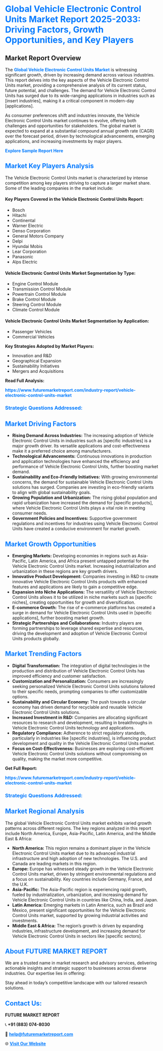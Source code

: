 <h1 style="color: #007BFF;">Global Vehicle Electronic Control Units Market Report 2025-2033: Driving Factors, Growth Opportunities, and Key Players</h1>

<section id="overview">
<h2>Market Report Overview</h2>
<p>The <a href="https://www.futuremarketreport.com/industry-report/vehicle-electronic-control-units-market" style="color: #007BFF; text-decoration: none;"><strong>Global Vehicle Electronic Control Units Market</strong></a> is witnessing significant growth, driven by increasing demand across various industries. This report delves into the key aspects of the Vehicle Electronic Control Units market, providing a comprehensive analysis of its current status, future potential, and challenges. The demand for Vehicle Electronic Control Units has surged due to its wide-ranging applications in industries such as [insert industries], making it a critical component in modern-day [applications].</p>
<p>As consumer preferences shift and industries innovate, the Vehicle Electronic Control Units market continues to evolve, offering both challenges and opportunities for stakeholders. The global market is expected to expand at a substantial compound annual growth rate (CAGR) over the forecast period, driven by technological advancements, emerging applications, and increasing investments by major players.</p>
</section>

<section id="overview">
<p><a href="https://www.futuremarketreport.com/request-sample/reportId=58385" style="color: #007BFF; text-decoration: none;"><strong>Explore Sample Report Here</strong></a></p>
</section>

<section id="key-players">
<h2 style="color: #007BFF;">Market Key Players Analysis</h2>
<p>The Vehicle Electronic Control Units market is characterized by intense competition among key players striving to capture a larger market share. Some of the leading companies in the market include:</p>
<h4>Key Players Covered in the Vehicle Electronic Control Units Report:</h4>
<ul><li>Bosch</li><li>Hitachi</li><li>Continental</li><li>Warner Electric</li><li>Denso Corporation</li><li>General Motors Company</li><li>Delpi</li><li>Hyundai Mobis</li><li>Lear Corporation</li><li>Panasonic</li><li>Alps Electric</li></ul>
<h4>Vehicle Electronic Control Units Market Segmentation by Type:</h4>
<ul><li>Engine Control Module</li><li>Transmission Control Module</li><li>Powertrain Control Module</li><li>Brake Control Module</li><li>Steering Control Module</li><li>Climate Control Module</li></ul>

<h4>Vehicle Electronic Control Units Market Segmentation by Application:</h4>
<ul><li>Passenger Vehicles</li><li>Commercial Vehicles</li></ul>
<p><strong>Key Strategies Adopted by Market Players:</strong></p>
<ul>
<li>Innovation and R&D</li>
<li>Geographical Expansion</li>
<li>Sustainability Initiatives</li>
<li>Mergers and Acquisitions</li>
</ul>
</section>

<section>
<p><strong>Read Full Analysis: </strong></p><a href="https://www.futuremarketreport.com/industry-report/vehicle-electronic-control-units-market" style="color: #007BFF; text-decoration: none;"><strong>https://www.futuremarketreport.com/industry-report/vehicle-electronic-control-units-market</strong></a>
<h3 style="color: #007BFF;">Strategic Questions Addressed:</h3>
</section>

<section id="driving-factors">
<h2 style="color: #007BFF;">Market Driving Factors</h2>
<ul>
<li><strong>Rising Demand Across Industries:</strong> The increasing adoption of Vehicle Electronic Control Units in industries such as [specific industries] is a major growth driver. Its versatile applications and cost-effectiveness make it a preferred choice among manufacturers.</li>
<li><strong>Technological Advancements:</strong> Continuous innovations in production and application technologies have enhanced the efficiency and performance of Vehicle Electronic Control Units, further boosting market demand.</li>
<li><strong>Sustainability and Eco-Friendly Initiatives:</strong> With growing environmental concerns, the demand for sustainable Vehicle Electronic Control Units solutions has surged. Companies are investing in eco-friendly variants to align with global sustainability goals.</li>
<li><strong>Growing Population and Urbanization:</strong> The rising global population and rapid urbanization have increased the demand for [specific products], where Vehicle Electronic Control Units plays a vital role in meeting consumer needs.</li>
<li><strong>Government Policies and Incentives:</strong> Supportive government regulations and incentives for industries using Vehicle Electronic Control Units have created a conducive environment for market growth.</li>
</ul>
</section>

<section id="growth-opportunities">
<h2 style="color: #007BFF;">Market Growth Opportunities</h2>
<ul>
<li><strong>Emerging Markets:</strong> Developing economies in regions such as Asia-Pacific, Latin America, and Africa present untapped potential for the Vehicle Electronic Control Units market. Increasing industrialization and urbanization in these regions are key growth drivers.</li>
<li><strong>Innovative Product Development:</strong> Companies investing in R&D to create innovative Vehicle Electronic Control Units products with enhanced features and applications are likely to gain a competitive edge.</li>
<li><strong>Expansion into Niche Applications:</strong> The versatility of Vehicle Electronic Control Units allows it to be utilized in niche markets such as [specific niches], creating opportunities for growth and diversification.</li>
<li><strong>E-commerce Growth:</strong> The rise of e-commerce platforms has created a surge in demand for Vehicle Electronic Control Units used in [specific applications], further boosting market growth.</li>
<li><strong>Strategic Partnerships and Collaborations:</strong> Industry players are forming partnerships to leverage shared expertise and resources, driving the development and adoption of Vehicle Electronic Control Units products globally.</li>
</ul>
</section>

<section id="trending-factors">
<h2 style="color: #007BFF;">Market Trending Factors</h2>
<ul>
<li><strong>Digital Transformation:</strong> The integration of digital technologies in the production and distribution of Vehicle Electronic Control Units has improved efficiency and customer satisfaction.</li>
<li><strong>Customization and Personalization:</strong> Consumers are increasingly seeking personalized Vehicle Electronic Control Units solutions tailored to their specific needs, prompting companies to offer customizable options.</li>
<li><strong>Sustainability and Circular Economy:</strong> The push towards a circular economy has driven demand for recyclable and reusable Vehicle Electronic Control Units solutions.</li>
<li><strong>Increased Investment in R&D:</strong> Companies are allocating significant resources to research and development, resulting in breakthroughs in Vehicle Electronic Control Units technology and applications.</li>
<li><strong>Regulatory Compliance:</strong> Adherence to strict regulatory standards, particularly in industries like [specific industries], is influencing product development and quality in the Vehicle Electronic Control Units market.</li>
<li><strong>Focus on Cost-Effectiveness:</strong> Businesses are exploring cost-efficient Vehicle Electronic Control Units solutions without compromising on quality, making the market more competitive.</li>
</ul>
</section>

<section>
<p><strong>Get Full Report: </strong></p><a href="https://www.futuremarketreport.com/industry-report/vehicle-electronic-control-units-market" style="color: #007BFF; text-decoration: none;"><strong>https://www.futuremarketreport.com/industry-report/vehicle-electronic-control-units-market</strong></a>
<h3 style="color: #007BFF;">Strategic Questions Addressed:</h3>
</section>


<section id="regional-analysis">
<h2 style="color: #007BFF;">Market Regional Analysis</h2>
<p>The global Vehicle Electronic Control Units market exhibits varied growth patterns across different regions. The key regions analyzed in this report include North America, Europe, Asia-Pacific, Latin America, and the Middle East & Africa:</p>
<ul>
<li><strong>North America:</strong> This region remains a dominant player in the Vehicle Electronic Control Units market due to its advanced industrial infrastructure and high adoption of new technologies. The U.S. and Canada are leading markets in this region.</li>
<li><strong>Europe:</strong> Europe has witnessed steady growth in the Vehicle Electronic Control Units market, driven by stringent environmental regulations and a focus on sustainability. Key countries include Germany, France, and the U.K.</li>
<li><strong>Asia-Pacific:</strong> The Asia-Pacific region is experiencing rapid growth, fueled by industrialization, urbanization, and increasing demand for Vehicle Electronic Control Units in countries like China, India, and Japan.</li>
<li><strong>Latin America:</strong> Emerging markets in Latin America, such as Brazil and Mexico, present significant opportunities for the Vehicle Electronic Control Units market, supported by growing industrial activities and investments.</li>
<li><strong>Middle East & Africa:</strong> The region’s growth is driven by expanding industries, infrastructure development, and increasing demand for Vehicle Electronic Control Units in sectors like [specific sectors].</li>
</ul>
</section>

<footer>
<h2 style="color: #007BFF;">About FUTURE MARKET REPORT</h2>
<p>We are a trusted name in market research and advisory services, delivering actionable insights and strategic support to businesses across diverse industries. Our expertise lies in offering:</p>

<p>Stay ahead in today’s competitive landscape with our tailored research solutions.</p>

<h2 style="color: #007BFF;">Contact Us:</h2>
<p><strong>FUTURE MARKET REPORT</strong></p>
<p>📞 <strong>+91 (883) 074-8030</strong></p>
<p>📧 <strong><a href="mailto:help@futuremarketreport.com" style="color: #007BFF;">help@futuremarketreport.com</a></strong></p>
<p>🌐 <strong><a href="https://www.futuremarketreport.com/" style="color: #007BFF;">Visit Our Website</a></strong></p>
</footer>